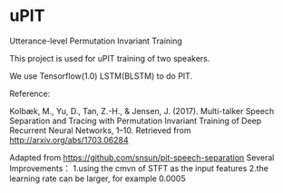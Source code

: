 # uPIT
Utterance-level Permutation Invariant Training

This project is used for uPIT training of two speakers.

We use Tensorflow(1.0) LSTM(BLSTM) to do PIT.

Reference:

Kolbæk, M., Yu, D., Tan, Z.-H., & Jensen, J. (2017). Multi-talker Speech Separation and Tracing with Permutation Invariant Training of Deep Recurrent Neural Networks, 1–10. Retrieved from http://arxiv.org/abs/1703.06284

Adapted from https://github.com/snsun/pit-speech-separation
Several Improvements：
1.using the cmvn of STFT as the input features
2.the learning rate can be larger, for example 0.0005
